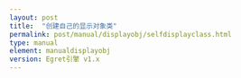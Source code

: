 ```yaml
---
layout: post
title:  "创建自己的显示对象类"
permalink: post/manual/displayobj/selfdisplayclass.html
type: manual
element: manualdisplayobj
version: Egret引擎 v1.x
---
```


